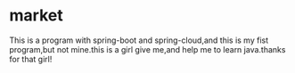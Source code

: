# market
This is a program with spring-boot and spring-cloud,and  this  is my fist program,but not mine.this is a girl give me,and help me to learn java.thanks for that girl!

